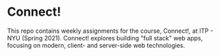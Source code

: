 # Connect!

This repo contains weekly assignments for the course, Connect!, at ITP - NYU (Spring 2021).
Connect! explores building "full stack" web apps, focusing on modern, client- and server-side web technologies.
